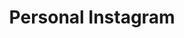 ---
title: "Personal Instagram"
excerpt: "It is what you expect: random photos and updates."
header:
  image: /assets/images/instagram-brands.svg
  teaser: /assets/images/instagram-brands.svg
link: https://www.instagram.com/pandoramicview/
---